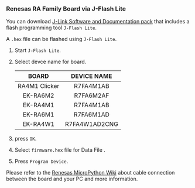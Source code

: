 ### Renesas RA Family Board via J-Flash Lite

You can download [J-Link Software and Documentation pack](https://www.segger.com/downloads/jlink/) that includes a flash programming tool `J-Flash Lite`.

A `.hex` file can be flashed using `J-Flash Lite`.

1. Start `J-Flash Lite`.
2. Select devce name for board.

    |      BOARD	       |      DEVICE NAME       |
    | :------------------: | :--------------------: |
    |   RA4M1 Clicker	   |       R7FA4M1AB        |
    |   EK-RA6M2	       |       R7FA6M2AF        |
    |   EK-RA4M1	       |       R7FA4M1AB        |
    |   EK-RA6M1	       |       R7FA6M1AD        |
    |   EK-RA4W1	       |       R7FA4W1AD2CNG    |

3. press `OK`.  
4. Select `firmware.hex` file for Data File .
5. Press `Program Device`.

Please refer to the [Renesas MicroPython Wiki](https://github.com/renesas/micropython/wiki) about cable connection between the board and your PC and more information.